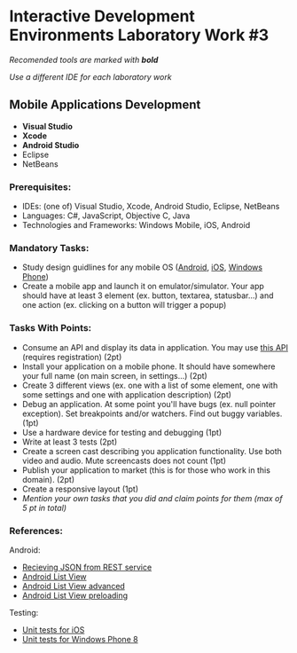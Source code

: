 # Interactive Development Environments Laboratory Work #3

_Recomended tools are marked with **bold**_

_Use a different IDE for each laboratory work_

## Mobile Applications Development
  - **Visual Studio**
  - **Xcode**
  - **Android Studio**
  - Eclipse
  - NetBeans

### Prerequisites:
  - IDEs: (one of) Visual Studio, Xcode, Android Studio, Eclipse, NetBeans
  - Languages: C#, JavaScript, Objective C, Java
  - Technologies and Frameworks: Windows Mobile, iOS, Android

### Mandatory Tasks:
  - Study design guidlines for any mobile OS ([Android](https://developer.android.com/design/index.html), [iOS](https://developer.apple.com/library/ios/documentation/userexperience/conceptual/MobileHIG/index.html), [Windows Phone](http://dev.windowsphone.com/en-us/design))
  - Create a mobile app and launch it on emulator/simulator. Your app should have at least 3 element (ex. button, textarea, statusbar...) and one action (ex. clicking on a button will trigger a popup)

### Tasks With Points:
  - Consume an API and display its data in application. You may use [this API](http://www.kimonolabs.com/apis/5xoxkokq) (requires registration) (2pt)
  - Install your application on a mobile phone. It should have somewhere your full name (on main screen, in settings...) (2pt)
  - Create 3 different views (ex. one with a list of some element, one with some settings and one with application description) (2pt)
  - Debug an application. At some point you'll have bugs (ex. null pointer exception). Set breakpoints and/or watchers. Find out buggy variables. (1pt)
  - Use a hardware device for testing and debugging (1pt)
  - Write at least 3 tests (2pt)
  - Create a screen cast describing you application functionality. Use both video and audio. Mute screencasts does not count (1pt)
  - Publish your application to market (this is for those who work in this domain). (2pt)
  - Create a responsive layout (1pt)
  - _Mention your own tasks that you did and claim points for them (max of 5 pt in total)_

### References:
Android:
  - [Recieving JSON from REST service](http://hmkcode.com/android-parsing-json-data/)
  - [Android List View](http://www.javacodegeeks.com/2013/06/android-listview-tutorial-and-basic-example.html)
  - [Android List View advanced](http://www.vogella.com/tutorials/AndroidListView/article.html)
  - [Android List View preloading](http://developer.android.com/guide/topics/ui/layout/listview.html)

Testing:
  - [Unit tests for iOS](http://www.preeminent.org/steve/iOSTutorials/XCTest/)
  - [Unit tests for Windows Phone 8](http://msdn.microsoft.com/en-us/library/windowsphone/develop/dn168930(v=vs.105).aspx)
